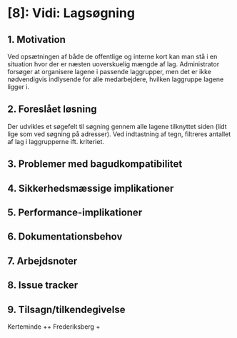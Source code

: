 # [8]: Vidi: Lagsøgning

## 1. Motivation
Ved opsætningen af både de offentlige og interne kort kan man stå i en situation hvor der er næsten uoverskuelig mængde af lag. Administrator forsøger at organisere lagene i passende laggrupper, men det er ikke nødvendigvis indlysende for alle medarbejdere, hvilken laggruppe lagene ligger i.
	
## 2. Foreslået løsning
Der udvikles et søgefelt til søgning gennem alle lagene tilknyttet siden (lidt lige som ved søgning på adresser). Ved indtastning af tegn, filtreres antallet af lag i laggrupperne ift. kriteriet.

## 3. Problemer med bagudkompatibilitet

## 4. Sikkerhedsmæssige implikationer

## 5. Performance-implikationer

## 6. Dokumentationsbehov

## 7. Arbejdsnoter

## 8. Issue tracker  

## 9. Tilsagn/tilkendegivelse
Kerteminde ++
Frederiksberg +
